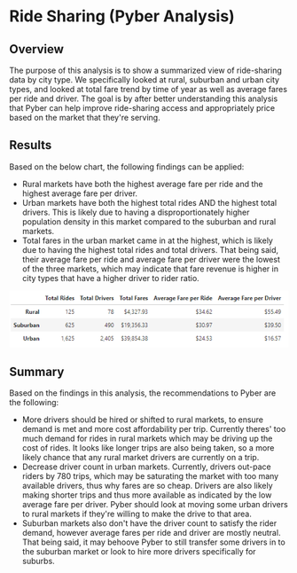 # Ride Sharing (Pyber Analysis)

## Overview

The purpose of this analysis is to show a summarized view of ride-sharing data by city type.  We specifically looked at rural, suburban and urban city types, and looked at total fare trend by time of year as well as average fares per ride and driver.  The goal is by after better understanding this analysis that Pyber can help improve ride-sharing access and appropriately price based on the market that they're serving.

## Results

Based on the below chart, the following findings can be applied:
  - Rural markets have both the highest average fare per ride and the highest average fare per driver.
  - Urban markets have both the highest total rides AND the highest total drivers.  This is likely due to having a disproportionately higher population density in this market compared to the suburban and rural markets.
  - Total fares in the urban market came in at the highest, which is likely due to having the highest total rides and total drivers.  That being said, their average fare per ride and average fare per driver were the lowest of the three markets, which may indicate that fare revenue is higher in city types that have a higher driver to rider ratio.

![](analysis/Pyber_challenge_chart.png)

## Summary

Based on the findings in this analysis, the recommendations to Pyber are the following:
  - More drivers should be hired or shifted to rural markets, to ensure demand is met and more cost affordability per trip.  Currently theres' too much demand for rides in rural markets which may be driving up the cost of rides.  It looks like longer trips are also being taken, so a more likely chance that any rural market drivers are currently on a trip.
  - Decrease driver count in urban markets.  Currently, drivers out-pace riders by 780 trips, which may be saturating the market with too many available drivers, thus why fares are so cheap.  Drivers are also likely making shorter trips and thus more available as indicated by the low average fare per driver.  Pyber should look at moving some urban drivers to rural markets if they're willing to make the drive to that area.
  - Suburban markets also don't have the driver count to satisfy the rider demand, however average fares per ride and driver are mostly neutral.  That being said, it may behoove Pyber to still transfer some drivers in to the suburban market or look to hire more drivers specifically for suburbs.
